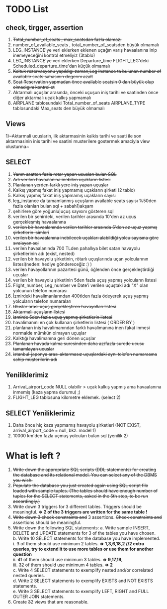 # TODO List

## check, tirgger, assertion
1) ~~Total_number_of_seats , max_seatsdan fazla olamaz.~~
2) number_of_available_seats , total_number_of_seatsden büyük olmamalı
3) LEG_INSTANCE'ye veri eklerken eklenen uçağın varış havaalanına inip inemeyeceğini kontrol etmeliyiz (3tablo)
4) LEG_INSTANCE'ye veri eklerken Departure_time FLIGHT_LEG'deki Scheduled_departure_time'dan küçük olmamalı
5) ~~Koltuk rezervasyonu yapıldıgı zaman,Leg Instance ta bulunan number of available seats sahasının degerını azalt~~
6) ~~Seat Reservation yapmadan önce available seatsin 0 dan büyük olup olmadıgını kontrol et~~
7) Aktarmalı uçuşlar arasında, önceki uçuşun iniş tarihi ve saatinden önce diğer aktarmalı uçak kalkış yapmamalı
8) AIRPLANE tablosundaki Total_number_of_seats AIRPLANE_TYPE tablosundaki Max_seats den büyük olmamalı

## Views
1)~Aktarmali ucuslarin, ilk aktarmasinin kalkis tarihi ve saati ile son aktarmasinin inis tarihi ve saatini musterilere gostermek amaciyla view olusturma~

## SELECT

1) ~~Yarım saatten fazla rotar yapan ucusları bulan SQL~~
2) ~~Adı verilen havaalanına inebilen uçakların listesi~~
3) ~~Planlanan yerden farklı yere iniş yapan uçuşlar~~
4) Kalkış yapmış fakat iniş yapmamış uçakların şirketi (2 tablo)
5) Kalkış yapmış fakat iniş yapmamış uçakların sayısı
6) leg_instance da tamamlanmış uçuşların available seats sayısı %50den fazla olanları bulan sql + sabah1)akşam
7) şehirlere göre yoğunlu|uçuş sayısını gösteren sql
8) verilen bir şehirdeki, verilen tarihler arasında 10'den az uçuş gerçekleşmiş havaalanına
9) ~~verilen bir havaalanında verilen tarihler arasında 5'den az uçuz yapmış şirketlerin isimleri~~
10) ~~verilen bir havaalanına inebilecek uçakları alabildiği yolcu sayısına göre sıralayan sql~~
11) verilen havaalanında 700 TLden pahallıya bilet satan havayolu şirketlerinin adı (exist, nested)
12) verilen bir havayolu şirketinin, rötarlı uçuşlarında uçan yolcularının listesi(neden: hediye göndereceğiz :) )
13) verilen havayollarının pazartesi günü, öğlenden önce gerçekleştirdiği uçuşlar
14) verilen bir havayolu şirketinin 5den fazla uçuş yapmış yolcuların listesi
15) Flight_number, Leg_number ve Date'i verilen uçuştaki adı "X" olan yolcunun telefon numarası
16) İzmirdeki havalimanlarından 400tlden fazla ödeyerek uçuş yapmış yolcuların telefon numaraları
17) ~~Uluslar arası uçuş gerçekleştiren havayolları listesi~~
18) ~~Aktarmalı uçuşların listesi~~
19) ~~izmirde 5den fazla uçuş yapmış şirketlerin listesi~~
20) havalimanını en çok kullanan şirketlerin listesi ( ORDER BY )
21) planlanan iniş havalimanından farklı havalimanına inen fakat inmesi normalde mümkün olmayan uçuşlar
22) Kalktığı havalimanına geri dönen uçuşlar
23) ~~Planlanan havada kalma suresinden daha az/fazla surede ucusu tamamlayan ucuslar~~
24) ~~istanbul-japonya arası aktarmasız uçuşlardaki aynı telefon numarasına sahip müşterilerin adı~~

## Yeniliklerimiz
1) Arrival_airport_code NULL olabilir > uçak kalkış yapmış ama havaalanına inmemiş (kaza yapma durumu) ;)
2) FLIGHT_LEG tablosuna kilometre eklemek. (select 2)

## SELECT Yeniliklerimiz
1) Daha önce hiç kaza yapmamış havayolu şirketleri (NOT EXIST, arrival_airport_code = null, bkz. model 1)
2) 10000 km'den fazla uçmuş yolcuları bulan sql (yenilik 2)

# What is left ?
1) ~~Write down the appropriate SQL scripts (DDL statements) for creating the database and its
relational model. You can select any of the DBMS you wish.~~
2) ~~Populate the database you just created again using SQL script file loaded with sample tuples.
(The tables should have enough number of tuples for the SELECT statements, asked in the
5th step, to be run accordingly.)~~
3) Write down 3 triggers for 3 different tables. Triggers should be meaningful. <strong> => 2 of the 3 triggers are written for the same table !</strong>
4) ~~Write down 3 check constraints and~~ 3 assertions. ~~Check constraints and~~ assertions should be
meaningful.
5) Write down the following SQL statements:
  a. Write sample INSERT, DELETE and UPDATE statements for 3 of the tables you have
  chosen.<br>
  b. Write 10 SELECT statements for the database you have implemented.<br>
    i. ~~3~~ of them should use minimum 2 tables.         <strong> => 1,3,6,18,2  //2 extra queries, try to extend it to use more tables or use them for another question</strong> <br> 
    ii. ~~4~~1 of them should use minimum 3 tables.       <strong>=> 9,17,19, </strong><br> 
    iii. ~~3~~2 of them should use minimum 4 tables.      <strong> => 2   </strong><br>
  c. Write 4 SELECT statements to exemplify nested and/or correlated nested queries.<br>
  d. Write 2 SELECT statements to exemplify EXISTS and NOT EXISTS statements.<br>
  e. Write 3 SELECT statements to exemplify LEFT, RIGHT and FULL OUTER JOIN
  statements.
6) Create ~~3~~2 views that are reasonable.







